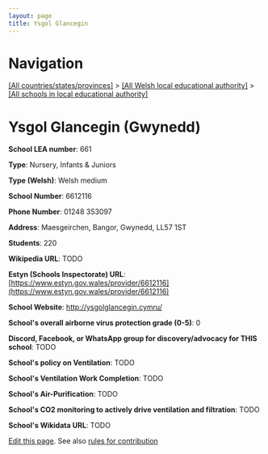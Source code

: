 ```yaml
---
layout: page
title: Ysgol Glancegin
---
```

# Navigation

[[All countries/states/provinces]](../../..) > [[All Welsh local educational authority]](../..) > [[All schools in local educational authority]](..)

# Ysgol Glancegin (Gwynedd)

**School LEA number**: 661

**Type**: Nursery, Infants & Juniors

**Type (Welsh)**: Welsh medium

**School Number**: 6612116

**Phone Number**: 01248 353097

**Address**: Maesgeirchen, Bangor, Gwynedd, LL57 1ST

**Students**: 220

**Wikipedia URL**: TODO

**Estyn (Schools Inspectorate) URL**: [https://www.estyn.gov.wales/provider/6612116](https://www.estyn.gov.wales/provider/6612116)

**School Website**: http://ysgolglancegin.cymru/

**School's overall airborne virus protection grade (0-5)**: 0

**Discord, Facebook, or WhatsApp group for discovery/advocacy for THIS school**: TODO

**School's policy on Ventilation**: TODO

**School's Ventilation Work Completion**: TODO

**School's Air-Purification**: TODO

**School's CO2 monitoring to actively drive ventilation and filtration**: TODO

**School's Wikidata URL**: TODO




[Edit this page](https://github.com/ventilate-schools/Wales/edit/prif/./Gwynedd/Ysgol_Glancegin.md). See also [rules for contribution](../../../contribution-rules/)